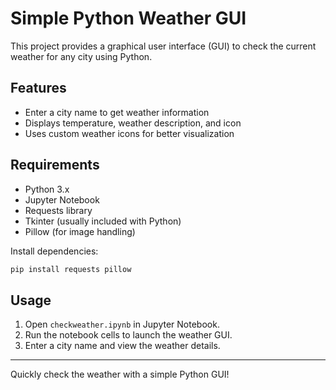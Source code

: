 # Simple Python Weather GUI

This project provides a graphical user interface (GUI) to check the current weather for any city using Python.

## Features

- Enter a city name to get weather information
- Displays temperature, weather description, and icon
- Uses custom weather icons for better visualization

## Requirements

- Python 3.x
- Jupyter Notebook
- Requests library
- Tkinter (usually included with Python)
- Pillow (for image handling)

Install dependencies:
```bash
pip install requests pillow
```

## Usage

1. Open `checkweather.ipynb` in Jupyter Notebook.
2. Run the notebook cells to launch the weather GUI.
3. Enter a city name and view the weather details.

---

Quickly check the weather with a simple Python GUI!